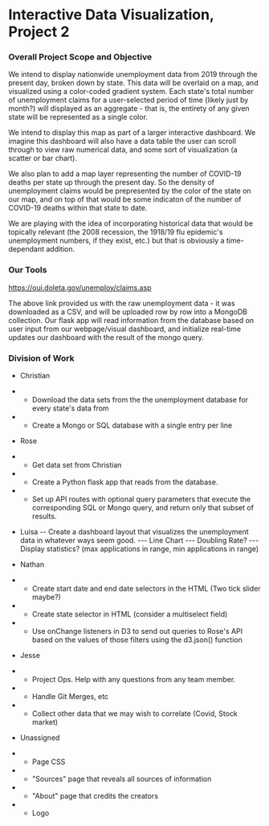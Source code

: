 # Interactive Data Visualization, Project 2

### Overall Project Scope and Objective

We intend to display nationwide unemployment data from 2019 through the present day, broken down by state. This data will be overlaid on a map, and visualized using a color-coded gradient system. Each state's total number of unemployment claims for a user-selected period of time (likely just by month?) will displayed as an aggregate - that is, the entirety of any given state will be represented as a single color.

We intend to display this map as part of a larger interactive dashboard. We imagine this dashboard will also have a data table the user can scroll through to view raw numerical data, and some sort of visualization (a scatter or bar chart).

We also plan to add a map layer representing the number of COVID-19 deaths per state up through the present day. So the density of unemployment claims would be prepresented by the color of the state on our map, and on top of that would be some indicaton of the number of COVID-19 deaths within that state to date.

We are playing with the idea of incorporating historical data that would be topically relevant (the 2008 recession, the 1918/19 flu epidemic's unemployment numbers, if they exist, etc.) but that is obviously a time-dependant addition.

### Our Tools

https://oui.doleta.gov/unemploy/claims.asp

The above link provided us with the raw unemployment data - it was downloaded as a CSV, and will be uploaded row by row into a MongoDB collection. Our flask app will read information from the database based on user input from our webpage/visual dashboard, and initialize real-time updates our dashboard with the result of the mongo query.

### Division of Work

- Christian
- - Download the data sets from the the unemployment database for every state's data from
- - Create a Mongo or SQL database with a single entry per line

- Rose
- - Get data set from Christian
- - Create a Python flask app that reads from the database.
- - Set up API routes with optional query parameters that execute the corresponding SQL or Mongo query, and return only that subset of results.

- Luisa
  -- Create a dashboard layout that visualizes the unemployment data in whatever ways seem good.
  --- Line Chart
  --- Doubling Rate?
  --- Display statistics? (max applications in range, min applications in range)

- Nathan
- - Create start date and end date selectors in the HTML (Two tick slider maybe?)
- - Create state selector in HTML (consider a multiselect field)
- - Use onChange listeners in D3 to send out queries to Rose's API based on the values of those filters using the d3.json() function

- Jesse
- - Project Ops. Help with any questions from any team member.
- - Handle Git Merges, etc
- - Collect other data that we may wish to correlate (Covid, Stock market)

- Unassigned
- - Page CSS
- - "Sources" page that reveals all sources of information
- - "About" page that credits the creators
- - Logo
